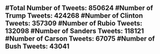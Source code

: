 #Total Number of Tweets: 850624 
#Number of Trump Tweets: 424268
#Number of Clinton Tweets: 357309
#Number of Rubio Tweets: 132098
#Number of Sanders Tweets: 118121
#Number of Carson Tweets: 67075
#Number of Bush Tweets: 43041
---
